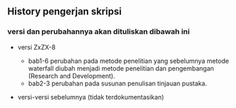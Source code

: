 ## History pengerjan skripsi
### versi dan perubahannya akan dituliskan dibawah ini



- versi ZxZX-8
    - bab1-6
        perubahan pada metode penelitian yang sebelumnya metode waterfall diubah menjadi metode penelitian dan pengembangan (Research and Development).
    - bab2-3
        perubahan pada susunan penulisan tinjauan pustaka.

- versi-versi sebelumnya (tidak terdokumentasikan)